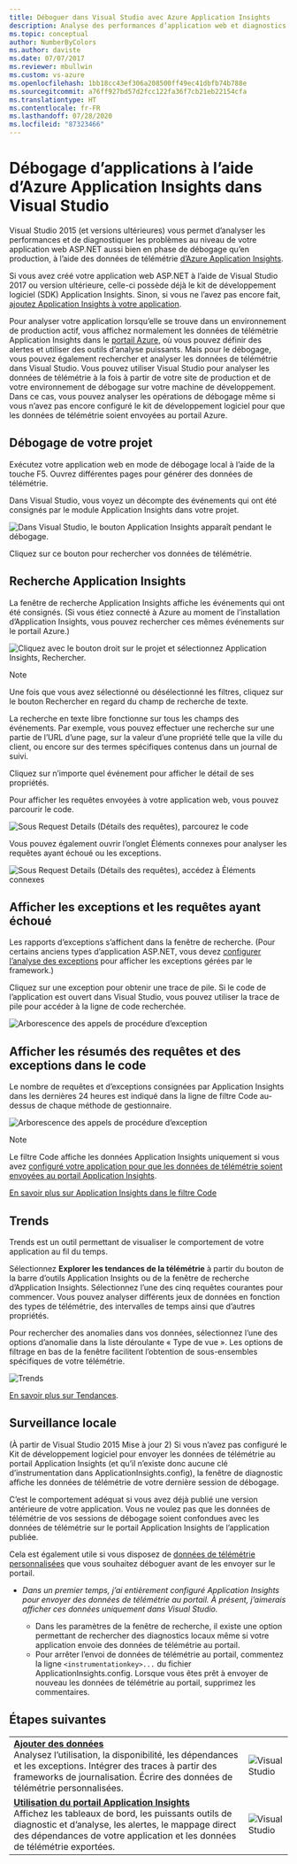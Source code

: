 ```yaml
---
title: Déboguer dans Visual Studio avec Azure Application Insights
description: Analyse des performances d’application web et diagnostics en phase de débogage et de production.
ms.topic: conceptual
author: NumberByColors
ms.author: daviste
ms.date: 07/07/2017
ms.reviewer: mbullwin
ms.custom: vs-azure
ms.openlocfilehash: 1bb18cc43ef306a208500ff49ec41dbfb74b788e
ms.sourcegitcommit: a76ff927bd57d2fcc122fa36f7cb21eb22154cfa
ms.translationtype: HT
ms.contentlocale: fr-FR
ms.lasthandoff: 07/28/2020
ms.locfileid: "87323466"
---
```

# <a name="debug-your-applications-with-azure-application-insights-in-visual-studio"></a>Débogage d’applications à l’aide d’Azure Application Insights dans Visual Studio
Visual Studio 2015 (et versions ultérieures) vous permet d’analyser les performances et de diagnostiquer les problèmes au niveau de votre application web ASP.NET aussi bien en phase de débogage qu’en production, à l’aide des données de télémétrie [d’Azure Application Insights](./app-insights-overview.md).

Si vous avez créé votre application web ASP.NET à l’aide de Visual Studio 2017 ou version ultérieure, celle-ci possède déjà le kit de développement logiciel (SDK) Application Insights. Sinon, si vous ne l’avez pas encore fait, [ajoutez Application Insights à votre application](./asp-net.md).

Pour analyser votre application lorsqu’elle se trouve dans un environnement de production actif, vous affichez normalement les données de télémétrie Application Insights dans le [portail Azure](https://portal.azure.com), où vous pouvez définir des alertes et utiliser des outils d’analyse puissants. Mais pour le débogage, vous pouvez également rechercher et analyser les données de télémétrie dans Visual Studio. Vous pouvez utiliser Visual Studio pour analyser les données de télémétrie à la fois à partir de votre site de production et de votre environnement de débogage sur votre machine de développement. Dans ce cas, vous pouvez analyser les opérations de débogage même si vous n’avez pas encore configuré le kit de développement logiciel pour que les données de télémétrie soient envoyées au portail Azure. 

## <a name="debug-your-project"></a><a name="run"></a> Débogage de votre projet
Exécutez votre application web en mode de débogage local à l’aide de la touche F5. Ouvrez différentes pages pour générer des données de télémétrie.

Dans Visual Studio, vous voyez un décompte des événements qui ont été consignés par le module Application Insights dans votre projet.

![Dans Visual Studio, le bouton Application Insights apparaît pendant le débogage.](./media/visual-studio/appinsights-09eventcount.png)

Cliquez sur ce bouton pour rechercher vos données de télémétrie. 

## <a name="application-insights-search"></a>Recherche Application Insights
La fenêtre de recherche Application Insights affiche les événements qui ont été consignés. (Si vous étiez connecté à Azure au moment de l’installation d’Application Insights, vous pouvez rechercher ces mêmes événements sur le portail Azure.)

![Cliquez avec le bouton droit sur le projet et sélectionnez Application Insights, Rechercher.](./media/visual-studio/34.png)

> [!NOTE] 
> Une fois que vous avez sélectionné ou désélectionné les filtres, cliquez sur le bouton Rechercher en regard du champ de recherche de texte.
>

La recherche en texte libre fonctionne sur tous les champs des événements. Par exemple, vous pouvez effectuer une recherche sur une partie de l’URL d’une page, sur la valeur d’une propriété telle que la ville du client, ou encore sur des termes spécifiques contenus dans un journal de suivi.

Cliquez sur n’importe quel événement pour afficher le détail de ses propriétés.

Pour afficher les requêtes envoyées à votre application web, vous pouvez parcourir le code.

![Sous Request Details (Détails des requêtes), parcourez le code](./media/visual-studio/31.png)

Vous pouvez également ouvrir l’onglet Éléments connexes pour analyser les requêtes ayant échoué ou les exceptions.

![Sous Request Details (Détails des requêtes), accédez à Éléments connexes](./media/visual-studio/41.png)

## <a name="view-exceptions-and-failed-requests"></a>Afficher les exceptions et les requêtes ayant échoué
Les rapports d’exceptions s’affichent dans la fenêtre de recherche. (Pour certains anciens types d’application ASP.NET, vous devez [configurer l’analyse des exceptions](./asp-net-exceptions.md) pour afficher les exceptions gérées par le framework.)

Cliquez sur une exception pour obtenir une trace de pile. Si le code de l’application est ouvert dans Visual Studio, vous pouvez utiliser la trace de pile pour accéder à la ligne de code recherchée.

![Arborescence des appels de procédure d’exception](./media/visual-studio/17.png)

## <a name="view-request-and-exception-summaries-in-the-code"></a>Afficher les résumés des requêtes et des exceptions dans le code
Le nombre de requêtes et d’exceptions consignées par Application Insights dans les dernières 24 heures est indiqué dans la ligne de filtre Code au-dessus de chaque méthode de gestionnaire.

![Arborescence des appels de procédure d’exception](./media/visual-studio/21.png)

> [!NOTE] 
> Le filtre Code affiche les données Application Insights uniquement si vous avez [configuré votre application pour que les données de télémétrie soient envoyées au portail Application Insights](./asp-net.md).
>

[En savoir plus sur Application Insights dans le filtre Code](./visual-studio-codelens.md)

## <a name="trends"></a>Trends
Trends est un outil permettant de visualiser le comportement de votre application au fil du temps. 

Sélectionnez **Explorer les tendances de la télémétrie** à partir du bouton de la barre d’outils Application Insights ou de la fenêtre de recherche d’Application Insights. Sélectionnez l’une des cinq requêtes courantes pour commencer. Vous pouvez analyser différents jeux de données en fonction des types de télémétrie, des intervalles de temps ainsi que d’autres propriétés. 

Pour rechercher des anomalies dans vos données, sélectionnez l’une des options d’anomalie dans la liste déroulante « Type de vue ». Les options de filtrage en bas de la fenêtre facilitent l’obtention de sous-ensembles spécifiques de votre télémétrie.

![Trends](./media/visual-studio/51.png)

[En savoir plus sur Tendances](./visual-studio-trends.md).

## <a name="local-monitoring"></a>Surveillance locale
(À partir de Visual Studio 2015 Mise à jour 2) Si vous n’avez pas configuré le Kit de développement logiciel pour envoyer les données de télémétrie au portail Application Insights (et qu’il n’existe donc aucune clé d’instrumentation dans ApplicationInsights.config), la fenêtre de diagnostic affiche les données de télémétrie de votre dernière session de débogage. 

C’est le comportement adéquat si vous avez déjà publié une version antérieure de votre application. Vous ne voulez pas que les données de télémétrie de vos sessions de débogage soient confondues avec les données de télémétrie sur le portail Application Insights de l’application publiée.

Cela est également utile si vous disposez de [données de télémétrie personnalisées](./api-custom-events-metrics.md) que vous souhaitez déboguer avant de les envoyer sur le portail.

* *Dans un premier temps, j’ai entièrement configuré Application Insights pour envoyer des données de télémétrie au portail. À présent, j’aimerais afficher ces données uniquement dans Visual Studio.*
  
  * Dans les paramètres de la fenêtre de recherche, il existe une option permettant de rechercher des diagnostics locaux même si votre application envoie des données de télémétrie au portail.
  * Pour arrêter l’envoi de données de télémétrie au portail, commentez la ligne `<instrumentationkey>...` du fichier ApplicationInsights.config. Lorsque vous êtes prêt à envoyer de nouveau les données de télémétrie au portail, supprimez les commentaires.


## <a name="next-steps"></a>Étapes suivantes
|  |  |
| --- | --- |
| **[Ajouter des données](./asp-net-more.md)**<br/>Analysez l’utilisation, la disponibilité, les dépendances et les exceptions. Intégrer des traces à partir des frameworks de journalisation. Écrire des données de télémétrie personnalisées. |![Visual Studio](./media/visual-studio/64.png) |
| **[Utilisation du portail Application Insights](./overview-dashboard.md)**<br/>Affichez les tableaux de bord, les puissants outils de diagnostic et d’analyse, les alertes, le mappage direct des dépendances de votre application et les données de télémétrie exportées. |![Visual Studio](./media/visual-studio/62.png) |

